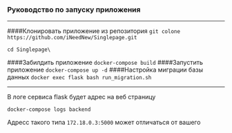 ### Руководство по запуску приложения

<hr>

####Клонировать приложение из репозитория
```git colone https://github.com/iNeedNew/Singlepage.git```

```cd Singlepage\```

####Забилдить приложение
```docker-compose build```
####Запустить приложение
```docker-compose up -d```
####Настройка миграции базы данных
```docker exec flask bash run_migration.sh```
<hr>

В логе сервиса flask будет адрес на веб страницу

```docker-compose logs backend```

Адресс такого типа ```172.18.0.3:5000``` может отличаться от вашего